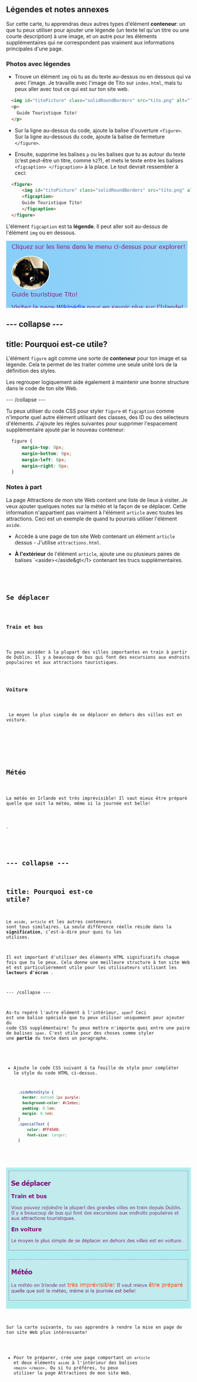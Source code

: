 ## Légendes et notes annexes

Sur cette carte, tu apprendras deux autres types d'élément **conteneur**: un que tu peux utiliser pour ajouter une légende (un texte tel qu'un titre ou une courte description) à une image, et un autre pour les éléments supplémentaires qui ne correspondent pas vraiment aux informations principales d'une page.

### Photos avec légendes

+ Trouve un élément `img` où tu as du texte au-dessus ou en dessous qui va avec l'image. Je travaille avec l'image de Tito sur `index.html`, mais tu peux aller avec tout ce qui est sur ton site web. 

```html
  <img id="titoPicture" class="solidRoundBorders" src="tito.png" alt="Tito the dog" />          
  <p>
    Guide Touristique Tito!
  </p>
```

+ Sur la ligne au-dessus du code, ajoute la balise d'ouverture `<figure>`. Sur la ligne au-dessous du code, ajoute la balise de fermeture `</figure>`.

+ Ensuite, supprime les balises `p` ou les balises que tu as autour du texte (c’est peut-être un titre, comme `h2`?), et mets le texte entre les balises `<figcaption> </figcaption>` à la place. Le tout devrait ressembler à ceci:

```html
  <figure>
      <img id="titoPicture" class="solidRoundBorders" src="tito.png" alt="Tito the dog" />          
      <figcaption>
      Guide Touristique Tito!
      </figcaption>
  </figure>
```

L'élément `figcaption` est ta **légende**. Il peut aller soit au-dessus de l'élément `img` ou en dessous.

![Image de Tito avec une légende](images/figureAndCaption.png)

--- collapse ---
---
title: Pourquoi est-ce utile?
---

L'élément `figure` agit comme une sorte de **conteneur** pour ton image et sa légende. Cela te permet de les traiter comme une seule unité lors de la définition des styles.

Les regrouper logiquement aide également à maintenir une bonne structure dans le code de ton site Web.

--- /collapse ---

Tu peux utiliser du code CSS pour styler `figure` et `figcaption` comme n'importe quel autre élément utilisant des classes, des ID ou des sélecteurs d'éléments. J'ajoute les règles suivantes pour supprimer l'espacement supplémentaire ajouté par le nouveau conteneur:

```css
  figure { 
      margin-top: 0px;
      margin-bottom: 0px;
      margin-left: 0px;
      margin-right: 0px;
  }
```

### Notes à part

La page Attractions de mon site Web contient une liste de lieux à visiter. Je veux ajouter quelques notes sur la météo et la façon de se déplacer. Cette information n'appartient pas vraiment à l'élément `article` avec toutes les attractions. Ceci est un exemple de quand tu pourrais utiliser l'élément `aside`.

+ Accède à une page de ton site Web contenant un élément `article` dessus - J'utilise `attractions.html`.

+ **À l'extérieur** de l'élément `article`, ajoute une ou plusieurs paires de balises `&lt;aside&gt;&lt;/aside&gt</1> contenant tes trucs supplémentaires.</p></li>
</ul>

<pre><code class="html">  <aside class="sideNoteStyle">
      <h2>Se déplacer</h2>
      <h3>Train et bus</h3>
      <p>Tu peux accéder à la plupart des villes importantes en train à partir de Dublin. Il y a beaucoup de bus qui font des excursions aux endroits populaires et aux attractions touristiques. </p>
      <h3>Voiture</h3>
      <p> Le moyen le plus simple de se déplacer en dehors des villes est en voiture. </p>
    </aside>
    <aside class="sideNoteStyle">
      <h2>Météo</h2>
      <p>La météo en Irlande est <span class="specialText">très imprévisible!</span> Il vaut mieux <span class="specialText">être préparé</span> quelle que soit la météo, même si la journée est belle!</p>
  </aside>
`</pre> 
    
--- collapse ---
---
title: Pourquoi est-ce utile?
---

Le `aside`, `article` et les autres conteneurs sont tous similaires. La seule différence réelle réside dans la **signification**, c’est-à-dire pour quoi tu les utilises.
    
Il est important d'utiliser des éléments HTML significatifs chaque fois que tu le peux. Cela donne une meilleure structure à ton site Web et est particulièrement utile pour les utilisateurs utilisant les **lecteurs d'écran** .
    
--- /collapse ---
    
As-tu repéré l'autre élément à l'intérieur, `span`? Ceci est une balise spéciale que tu peux utiliser uniquement pour ajouter du code CSS supplémentaire! Tu peux mettre n'importe quoi entre une paire de balises `span`. C'est utile pour des choses comme styler une **partie** du texte dans un paragraphe.
    
+ Ajoute le code CSS suivant à ta feuille de style pour compléter le style du code HTML ci-dessus.
    
    ```css
      .sideNoteStyle {
        border: dotted 1px purple;
        background-color: #c1ebec;
        padding: 0.5em;
        margin: 0.5em;
      }
      .specialText {
          color: #FF4500;
          font-size: larger;
      }
    ```
    
![Notes supplémentaires avec leur propre style](images/asidesStyled.png)
    
Sur la carte suivante, tu vas apprendre à rendre la mise en page de ton site Web plus intéressante!
    
+ Pour te préparer, crée une page comportant un `article` et deux éléments `aside` à l'intérieur des balises `<main> </main>`. Ou si tu préfères, tu peux utiliser la page Attractions de mon site Web.